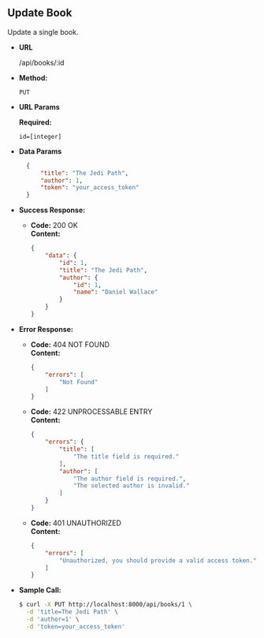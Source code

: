 **Update Book**
----
Update a single book.

* **URL**

  /api/books/:id

* **Method:**
    
  `PUT`
  
*  **URL Params**

   **Required:**

   `id=[integer]`

* **Data Params**

  ``` json
    {
        "title": "The Jedi Path",
        "author": 1,
        "token": "your_access_token"
    }
  ```

* **Success Response:**
  
  * **Code:** 200 OK <br />
    **Content:** <br />

    ``` json
    {
        "data": {
            "id": 1,
            "title": "The Jedi Path",
            "author": {
                "id": 1,
                "name": "Daniel Wallace"
            }
        }
    }
    ```
 
* **Error Response:**

  * **Code:** 404 NOT FOUND <br />
    **Content:** <br />

    ``` json
    {
        "errors": [
            "Not Found"
        ]
    }
    ```
  
  * **Code:** 422 UNPROCESSABLE ENTRY <br />
    **Content:** <br />

    ``` json
    {
        "errors": {
            "title": [
                "The title field is required."
            ],
            "author": [
                "The author field is required.",
                "The selected author is invalid."
            ]
        }
    }
    ```
  
  * **Code:** 401 UNAUTHORIZED <br />
    **Content:** <br />

    ``` json
    {
        "errors": [
            "Unauthorized, you should provide a valid access token."
        ]
    }
    ```

* **Sample Call:**

  ``` bash
  $ curl -X PUT http://localhost:8000/api/books/1 \
    -d 'title=The Jedi Path' \
    -d 'author=1' \
    -d 'token=your_access_token'
  ```
